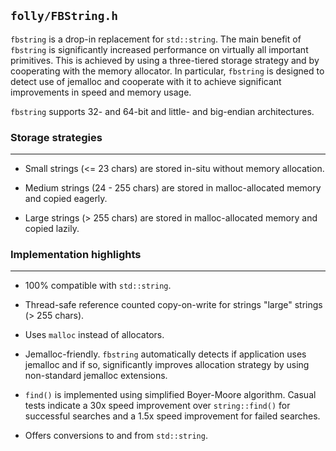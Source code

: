 ## `folly/FBString.h`

`fbstring` is a drop-in replacement for `std::string`. The main
benefit of `fbstring` is significantly increased performance on
virtually all important primitives. This is achieved by using a
three-tiered storage strategy and by cooperating with the memory
allocator. In particular, `fbstring` is designed to detect use of
jemalloc and cooperate with it to achieve significant improvements in
speed and memory usage.

`fbstring` supports 32- and 64-bit and little- and big-endian
architectures.

### Storage strategies

---

- Small strings (<= 23 chars) are stored in-situ without memory
  allocation.

- Medium strings (24 - 255 chars) are stored in malloc-allocated
  memory and copied eagerly.

- Large strings (> 255 chars) are stored in malloc-allocated memory and
  copied lazily.

### Implementation highlights

---

- 100% compatible with `std::string`.

- Thread-safe reference counted copy-on-write for strings "large"
  strings (> 255 chars).

- Uses `malloc` instead of allocators.

- Jemalloc-friendly. `fbstring` automatically detects if application
  uses jemalloc and if so, significantly improves allocation
  strategy by using non-standard jemalloc extensions.

- `find()` is implemented using simplified Boyer-Moore
  algorithm. Casual tests indicate a 30x speed improvement over
  `string::find()` for successful searches and a 1.5x speed
  improvement for failed searches.

- Offers conversions to and from `std::string`.
